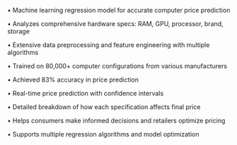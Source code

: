 • Machine learning regression model for accurate computer price prediction

• Analyzes comprehensive hardware specs: RAM, GPU, processor, brand, storage

• Extensive data preprocessing and feature engineering with multiple algorithms

• Trained on 80,000+ computer configurations from various manufacturers

• Achieved 83% accuracy in price prediction

• Real-time price prediction with confidence intervals

• Detailed breakdown of how each specification affects final price

• Helps consumers make informed decisions and retailers optimize pricing

• Supports multiple regression algorithms and model optimization
